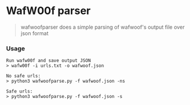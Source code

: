 # WafW00f parser

> wafwoofparser does a simple parsing of wafwoof's output file over json format

### Usage
```
Run wafw00f and save output JSON
> wafw00f -i urls.txt -o wafwoof.json

No safe urls:
> python3 wafwoofparse.py -f wafwoof.json -ns

Safe urls:
> python3 wafwoofparse.py -f wafwoof.json -s
```
